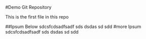 #Demo Git Repository

This is the first file in this repo

##Ipsum Below
sdcsfcdsadfsadf
sds
dsdas
sd
sdd
#more Ipsum
sdcsfcdsadfsadf
sds
dsdas
sd
sdd